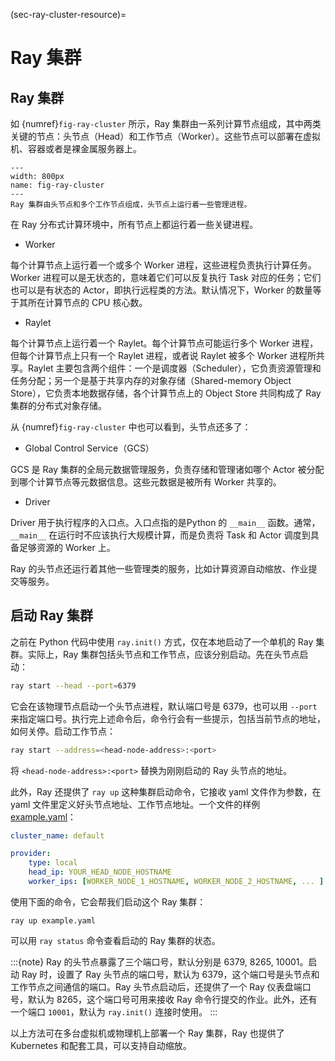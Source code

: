 (sec-ray-cluster-resource)=
# Ray 集群

## Ray 集群

如 {numref}`fig-ray-cluster` 所示，Ray 集群由一系列计算节点组成，其中两类关键的节点：头节点（Head）和工作节点（Worker）。这些节点可以部署在虚拟机、容器或者是裸金属服务器上。

```{figure} ../img/ch-ray-cluster/ray-cluster.svg
---
width: 800px
name: fig-ray-cluster
---
Ray 集群由头节点和多个工作节点组成，头节点上运行着一些管理进程。
```

在 Ray 分布式计算环境中，所有节点上都运行着一些关键进程。

* Worker

每个计算节点上运行着一个或多个 Worker 进程，这些进程负责执行计算任务。Worker 进程可以是无状态的，意味着它们可以反复执行 Task 对应的任务；它们也可以是有状态的 Actor，即执行远程类的方法。默认情况下，Worker 的数量等于其所在计算节点的 CPU 核心数。

* Raylet

每个计算节点上运行着一个 Raylet。每个计算节点可能运行多个 Worker 进程，但每个计算节点上只有一个 Raylet 进程，或者说 Raylet 被多个 Worker 进程所共享。Raylet 主要包含两个组件：一个是调度器（Scheduler），它负责资源管理和任务分配；另一个是基于共享内存的对象存储（Shared-memory Object Store），它负责本地数据存储，各个计算节点上的 Object Store 共同构成了 Ray 集群的分布式对象存储。

从 {numref}`fig-ray-cluster` 中也可以看到，头节点还多了：

* Global Control Service（GCS）

GCS 是 Ray 集群的全局元数据管理服务，负责存储和管理诸如哪个 Actor 被分配到哪个计算节点等元数据信息。这些元数据是被所有 Worker 共享的。

* Driver

Driver 用于执行程序的入口点。入口点指的是Python 的   `__main__` 函数。通常，`__main__` 在运行时不应该执行大规模计算，而是负责将 Task 和 Actor 调度到具备足够资源的 Worker 上。

Ray 的头节点还运行着其他一些管理类的服务，比如计算资源自动缩放、作业提交等服务。

## 启动 Ray 集群

之前在 Python 代码中使用 `ray.init()` 方式，仅在本地启动了一个单机的 Ray 集群。实际上，Ray 集群包括头节点和工作节点，应该分别启动。先在头节点启动：

```bash
ray start --head --port=6379
```

它会在该物理节点启动一个头节点进程，默认端口号是 6379，也可以用 `--port` 来指定端口号。执行完上述命令后，命令行会有一些提示，包括当前节点的地址，如何关停。启动工作节点：

```bash
ray start --address=<head-node-address>:<port>
```

将 `<head-node-address>:<port>` 替换为刚刚启动的 Ray 头节点的地址。

此外，Ray 还提供了 `ray up` 这种集群启动命令，它接收 yaml 文件作为参数，在 yaml 文件里定义好头节点地址、工作节点地址。一个文件的样例 [example.yaml](https://raw.githubusercontent.com/ray-project/ray/master/python/ray/autoscaler/local/example-full.yaml)：

```yaml
cluster_name: default

provider:
    type: local
    head_ip: YOUR_HEAD_NODE_HOSTNAME
    worker_ips: [WORKER_NODE_1_HOSTNAME, WORKER_NODE_2_HOSTNAME, ... ]
```

使用下面的命令，它会帮我们启动这个 Ray 集群：

```
ray up example.yaml
```

可以用 `ray status` 命令查看启动的 Ray 集群的状态。

:::{note}
Ray 的头节点暴露了三个端口号，默认分别是 6379, 8265, 10001。启动 Ray 时，设置了 Ray 头节点的端口号，默认为 6379，这个端口号是头节点和工作节点之间通信的端口。Ray 头节点启动后，还提供了一个 Ray 仪表盘端口号，默认为 8265，这个端口号可用来接收 Ray 命令行提交的作业。此外，还有一个端口 `10001`，默认为 `ray.init()` 连接时使用。
:::

以上方法可在多台虚拟机或物理机上部署一个 Ray 集群，Ray 也提供了 Kubernetes 和配套工具，可以支持自动缩放。